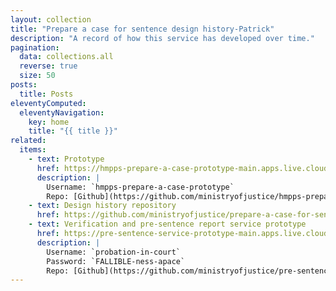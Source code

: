 ```yaml
---
layout: collection
title: "Prepare a case for sentence design history-Patrick"
description: "A record of how this service has developed over time."
pagination:
  data: collections.all
  reverse: true
  size: 50
posts:
  title: Posts
eleventyComputed:
  eleventyNavigation:
    key: home
    title: "{{ title }}"
related:
  items:
    - text: Prototype
      href: https://hmpps-prepare-a-case-prototype-main.apps.live.cloud-platform.service.justice.gov.uk/index
      description: |
        Username: `hmpps-prepare-a-case-prototype`
        Repo: [Github](https://github.com/ministryofjustice/hmpps-prepare-a-case-prototype)
    - text: Design history repository
      href: https://github.com/ministryofjustice/prepare-a-case-for-sentence-design-history
    - text: Verification and pre-sentence report service prototype
      href: https://pre-sentence-service-prototype-main.apps.live.cloud-platform.service.justice.gov.uk/
      description: |
        Username: `probation-in-court`
        Password: `FALLIBLE-ness-apace`
        Repo: [Github](https://github.com/ministryofjustice/pre-sentence-service-prototype)
---
```

